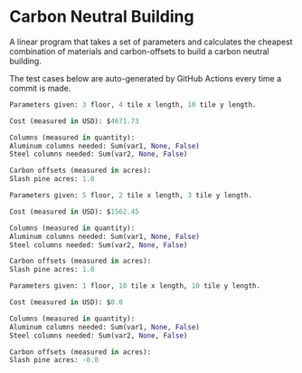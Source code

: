 # Carbon Neutral Building
A linear program that takes a set of parameters and calculates the cheapest combination of materials and carbon-offsets to build a carbon neutral building.

The test cases below are auto-generated by GitHub Actions every time a commit is made.
<!-- TEST CASE 1 -->
```python
Parameters given: 3 floor, 4 tile x length, 10 tile y length.

Cost (measured in USD): $4671.73

Columns (measured in quantity):
Aluminum columns needed: Sum(var1, None, False)
Steel columns needed: Sum(var2, None, False)

Carbon offsets (measured in acres):
Slash pine acres: 1.0
```
<!-- END TEST CASE -->

<!-- TEST CASE 2 -->
```python
Parameters given: 5 floor, 2 tile x length, 3 tile y length.

Cost (measured in USD): $1562.45

Columns (measured in quantity):
Aluminum columns needed: Sum(var1, None, False)
Steel columns needed: Sum(var2, None, False)

Carbon offsets (measured in acres):
Slash pine acres: 1.0
```
<!-- END TEST CASE -->

<!-- TEST CASE 3 -->
```python
Parameters given: 1 floor, 10 tile x length, 10 tile y length.

Cost (measured in USD): $0.0

Columns (measured in quantity):
Aluminum columns needed: Sum(var1, None, False)
Steel columns needed: Sum(var2, None, False)

Carbon offsets (measured in acres):
Slash pine acres: -0.0
```
<!-- END TEST CASE -->